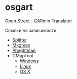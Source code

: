 osgart
======

Open Street - GARmin Translator

Ссылки на зависимости:
* [Splitter](http://www.mkgmap.org.uk/download/splitter.html)
* [Mkgmap](http://www.mkgmap.org.uk/download/mkgmap.html)
* [Phyghtmap](http://katze.tfiu.de/projects/phyghtmap/#Download)
* GMapTool
    + [Windows](http://www.gmaptool.eu/en/content/windows-setup)
    + [Linux](http://www.gmaptool.eu/en/content/linux-version)
    + [OS X](http://www.gmaptool.eu/en/content/os-x-version)
